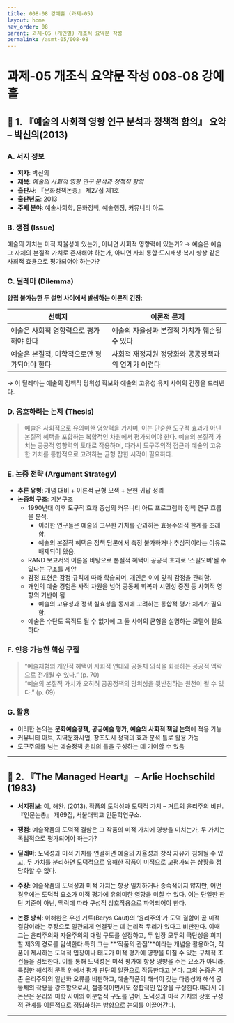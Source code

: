 ```yaml
---
title: 008-08 강예흘 (과제-05)
layout: home
nav_order: 08
parent: 과제-05 (개인별) 개조식 요약문 작성
permalink: /asmt-05/008-08
---
```


# 과제-05 개조식 요약문 작성 008-08 강예흘 

## 📘 1. 『예술의 사회적 영향 연구 분석과 정책적 함의』  요약 – 박신의(2013)

### A. 서지 정보  
- **저자**: 박신의  
- **제목**: *예술의 사회적 영향 연구 분석과 정책적 함의*  
- **출판사**: 『문화정책논총』 제27집 제1호  
- **출판년도**: 2013
- **주제 분야**:  예술사회학, 문화정책, 예술행정, 커뮤니티 아트


### B. 쟁점 (Issue)  
예술의 가치는 미적 자율성에 있는가, 아니면 사회적 영향력에 있는가?
→ 예술은 예술 그 자체의 본질적 가치로 존재해야 하는가, 아니면 사회 통합·도시재생·복지 향상 같은 사회적 효용으로 평가되어야 하는가?


### C. 딜레마 (Dilemma)  
**양립 불가능한 두 설명 사이에서 발생하는 이론적 긴장**:

| 선택지 | 이론적 문제 |
|--------|-------------|
| 예술은 사회적 영향력으로 평가해야 한다 | 예술의 자율성과 본질적 가치가 훼손될 수 있다 |
| 예술은 본질적, 미학적으로만 평가되어야 한다 | 사회적 재정지원 정당화와 공공정책과의 연계가 어렵다 |

→ 이 딜레마는 예술의 정책적 당위성 확보와 예술의 고유성 유지 사이의 긴장을 드러낸다.


### D. 옹호하려는 논제 (Thesis)  
> 예술은 사회적으로 유의미한 영향력을 가지며, 이는 단순한 도구적 효과가 아닌 본질적 혜택을 포합하는 복합적인 차원에서 평가되어야 한다. 예술의 본질적 가치는 공공적 영향력의 토대로 작용하며, 따라서 도구주의적 접근과 예술의 고유한 가치를 통합적으로 고려하는 균형 잡힌 시각이 필요하다.

### E. 논증 전략 (Argument Strategy)  
- **추론 유형**:  개념 대비 + 이론적 균형 모색 + 문헌 귀납 정리
- **논증의 구조**:
  기본구조
  - 1990년대 이후 도구적 효과 중심의 커뮤니티 아트 프로그램과 정책 연구 흐름을 분석.  
    - 이러한 연구들은 예술의 고유한 가치를 간과하는 효용주의적 한계를 초래함.  
	- 예술의 본질적 혜택은 정책 담론에서 측정 불가하거나 추상적이라는 이유로 배제되어 왔음.
  -  RAND 보고서의 이론을 바탕으로 본질적 혜택이 공공적 효과로 ‘스필오버’될 수 있다는 구조를 제안 
	- 감정 표현은 감정 규칙에 따라 학습되며, 개인은 이에 맞춰 감정을 관리함.  
  - 개인의 예술 경험은 사적 차원을 넘어 공동체 회복과 시민성 증진 등 사회적 영향의 기반이 됨 
	- 예술의 고유성과 정책 실효성을 동시에 고려하는 통합적 평가 체계가 필요함.
  - 예술은 수단도 목적도 될 수 없기에 그 둘 사이의 균형을 설명하는 모델이 필요하다


### F. 인용 가능한 핵심 구절
> “예술체험의 개인적 혜택이 사회적 연대와 공동체 의식을 회복하는 공공적 맥락으로 전개될 수 있다.” (p. 70)  
> “예술의 본질적 가치가 오히려 공공정책의 당위성을 뒷받침하는 원천이 될 수 있다.” (p. 69)


### G. 활용
- 이러한 논의는 **문화예술정책, 공공예술 평가, 예술의 사회적 책임 논의**에 적용 가능  
- 커뮤니티 아트, 지역문화사업, 창조도시 정책의 효과 분석 틀로 활용 가능 
- 도구주의를 넘는 예술정책 윤리의 틀을 구성하는 데 기여할 수 있음

---

## 📘 2. 『The Managed Heart』 – Arlie Hochschild (1983)

- **서지정보**: 이, 해완. (2013). 작품의 도덕성과 도덕적 가치 – 거트의 윤리주의 비판. 『인문논총』 제69집, 서울대학교 인문학연구소.

- **쟁점**: 예술작품의 도덕적 결함은 그 작품의 미적 가치에 영향을 미치는가, 두 가치는 독립적으로 평가되어야 하는가?  
- **딜레마**: 도덕성과 미적 가치를 연결하면 예술의 자율성과 창작 자유가 침해될 수 있고, 두 가치를 분리하면 도덕적으로 유해한 작품이 미적으로 고평가되는 상황을 정당화할 수 없다. 
- **주장**: 예술작품의 도덕성과 미적 가치는 항상 일치하거나 종속적이지 않지만, 어떤 경우에는 도덕적 요소가 미적 평가에 유의미한 영향을 미칠 수 있다. 이는 단일한 판단 기준이 아닌, 맥락에 따라 구성적 상호작용으로 파악되어야 한다.  
- **논증 방식**: 이해완은 우선 거트(Berys Gaut)의 ‘윤리주의’가 도덕 결함이 곧 미적 결함이라는 주장으로 일관되게 연결짓는 데 논리적 무리가 있다고 비판한다. 이때 그는 윤리주의와 자율주의의 대립 구도를 설정하고, 두 입장 모두의 극단성을 회피할 제3의 경로를 탐색한다.특히 그는 **‘작품의 관점’**이라는 개념을 활용하여, 작품이 제시하는 도덕적 입장이나 태도가 미적 평가에 영향을 미칠 수 있는 구체적 조건들을 검토한다. 이를 통해 도덕성은 미적 평가에 항상 영향을 주는 요소가 아니라, 특정한 해석적 문맥 안에서 평가 판단의 일환으로 작동한다고 본다. 그의 논증은 기존 윤리주의의 일반화 오류를 비판하고, 예술작품의 해석이 갖는 다층성과 해석 공동체의 작용을 강조함으로써, 절충적이면서도 정합적인 입장을 구성한다.따라서 이 논문은 윤리와 미학 사이의 이분법적 구도를 넘어, 도덕성과 미적 가치의 상호 구성적 관계를 이론적으로 정당화하는 방향으로 논의를 이끌어간다.

---